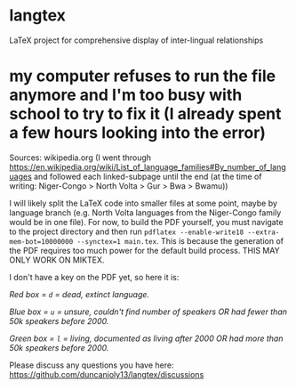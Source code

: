 # langtex
LaTeX project for comprehensive display of inter-lingual relationships

# my computer refuses to run the file anymore and I'm too busy with school to try to fix it (I already spent a few hours looking into the error)

Sources: wikipedia.org (I went through https://en.wikipedia.org/wiki/List_of_language_families#By_number_of_languages and followed each linked-subpage until the end (at the time of writing: Niger-Congo > North Volta > Gur > Bwa > Bwamu))

I will likely split the LaTeX code into smaller files at some point, maybe by language branch (e.g. North Volta languages from the Niger-Congo family would be in one file). For now, to build the PDF yourself, you must navigate to the project directory and then run ```pdflatex --enable-write18 --extra-mem-bot=10000000 --synctex=1 main.tex```. This is because the generation of the PDF requires too much power for the default build process. THIS MAY ONLY WORK ON MIKTEX.

I don't have a key on the PDF yet, so here it is:

*Red box = `d` = dead, extinct language.*

*Blue box = `u` = unsure, couldn't find number of speakers OR had fewer than 50k speakers before 2000.*

*Green box = `l` = living, documented as living after 2000 OR had more than 50k speakers before 2000.*

Please discuss any questions you have here: https://github.com/duncanjoly13/langtex/discussions
